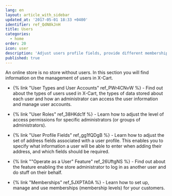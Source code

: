 ```yaml
---
lang: en
layout: article_with_sidebar
updated_at: '2017-05-01 18:33 +0400'
identifier: ref_QdN8kJnH
title: Users
categories:
  - home
order: 20
icon: user
description: 'Adjust users profile fields, provide different memberships for your customers'
published: true
---
```

An online store is no store without users. In this section you will find information on the management of users in X-Cart.

   *   {% link "User Types and User Accounts" ref_PWr4CNvW %} - Find out about the types of users used in X-Cart, the types of data stored about each user and how an administrator can access the user information and manage user accounts.
       
   *   {% link "User Roles" ref_38HKdc1f %} - Learn how to adjust the level of access permissions for specific administrators (or groups of administrators).
       
   *   {% link "User Profile Fields" ref_gg1fQDgB %} - Learn how to adjust the set of address fields associated with a user profile. This enables you to specify what information a user will be able to enter when adding their address, and which fields should be required.
       
   *   {% link ""Operate as a User" Feature" ref_26UftgNS %} - Find out about the feature enabling the store administrator to log in as another user and do stuff on their behalf.
       
   *   {% link "Memberships" ref_5JXPTA0A %} - Learn how to set up, manage and use memberships (membership levels) for your customers.
